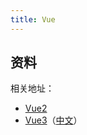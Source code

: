 ```yaml
---
title: Vue
---
```


## 资料

相关地址：

+ [Vue2](https://cn.vuejs.org/)
+ [Vue3](https://v3.vuejs.org/)（[中文](https://v3.cn.vuejs.org/)）

